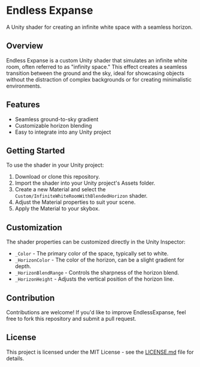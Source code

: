 # Endless Expanse

A Unity shader for creating an infinite white space with a seamless horizon.

## Overview

Endless Expanse is a custom Unity shader that simulates an infinite white room, often referred to as "infinity space." This effect creates a seamless transition between the ground and the sky, ideal for showcasing objects without the distraction of complex backgrounds or for creating minimalistic environments.

## Features

- Seamless ground-to-sky gradient
- Customizable horizon blending
- Easy to integrate into any Unity project

## Getting Started

To use the shader in your Unity project:

1. Download or clone this repository.
2. Import the shader into your Unity project's Assets folder.
3. Create a new Material and select the `Custom/InfiniteWhiteRoomWithBlendedHorizon` shader.
4. Adjust the Material properties to suit your scene.
5. Apply the Material to your skybox.

## Customization

The shader properties can be customized directly in the Unity Inspector:

- `_Color` - The primary color of the space, typically set to white.
- `_HorizonColor` - The color of the horizon, can be a slight gradient for depth.
- `_HorizonBlendRange` - Controls the sharpness of the horizon blend.
- `_HorizonHeight` - Adjusts the vertical position of the horizon line.

## Contribution

Contributions are welcome! If you'd like to improve EndlessExpanse, feel free to fork this repository and submit a pull request.

## License

This project is licensed under the MIT License - see the [LICENSE.md](LICENSE) file for details.

